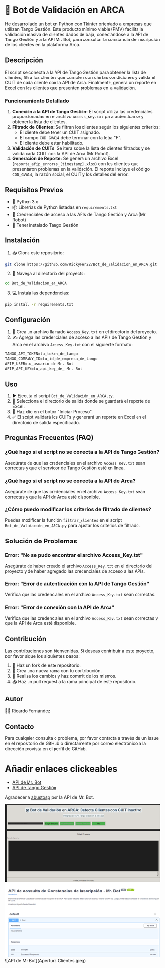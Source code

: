 # 🤖 Bot de Validación en ARCA
He desarrollado un bot en Python con Tkinter orientado a empresas que utilizan Tango Gestión. Este producto mínimo viable (PMV) facilita la validación masiva de clientes dados de baja, conectándose a la API de Tango Gestión y a la API Mr. Bot, para consultar la constancia de inscripción de los clientes en la plataforma Arca.

## Descripción

El script se conecta a la API de Tango Gestión para obtener la lista de clientes, filtra los clientes que cumplen con ciertas condiciones y valida el CUIT de cada cliente con la API de Arca. Finalmente, genera un reporte en Excel con los clientes que presenten problemas en la validación.

### Funcionamiento Detallado

1. **Conexión a la API de Tango Gestión:** El script utiliza las credenciales proporcionadas en el archivo `Access_Key.txt` para autenticarse y obtener la lista de clientes.
2. **Filtrado de Clientes:** Se filtran los clientes según los siguientes criterios:
    - El cliente debe tener un CUIT asignado.
    - El campo `COD_GVA14` debe terminar con la letra "F".
    - El cliente debe estar habilitado.
3. **Validación de CUITs:** Se itera sobre la lista de clientes filtrados y se valida cada CUIT con la API de Arca (Mr Robot).
4. **Generación de Reporte:** Se genera un archivo Excel (`reporte_afip_errores_[timestamp].xlsx`) con los clientes que presentaron problemas en la validación. El reporte incluye el código `COD_GVA14`, la razón social, el CUIT y los detalles del error.

## Requisitos Previos

- 🐍 Python 3.x
- 📦 Librerías de Python listadas en `requirements.txt`
- 🔑 Credenciales de acceso a las APIs de Tango Gestión y Arca (Mr Robot)
- 🏢 Tener instalado Tango Gestión

## Instalación

1. 📥 Clona este repositorio:
```bash
git clone https://github.com/RickyFer22/Bot_de_Validacion_en_ARCA.git
```
2. 📂 Navega al directorio del proyecto:
```bash
cd Bot_de_Validacion_en_ARCA
```
3. 💻 Instala las dependencias:
```bash
pip install -r requirements.txt
```

## Configuración

1. 🔑 Crea un archivo llamado `Access_Key.txt` en el directorio del proyecto.
2. ✍️ Agrega las credenciales de acceso a las APIs de Tango Gestión y Arca en el archivo `Access_Key.txt` con el siguiente formato:

```
TANGO_API_TOKEN=tu_token_de_tango
TANGO_COMPANY_ID=tu_id_de_empresa_de_tango
AFIP_USER=tu_usuario de Mr. Bot
AFIP_API_KEY=tu_api_key_de_ Mr. Bot 
```

## Uso

1. ▶️ Ejecuta el script `Bot_de_Validación_en_ARCA.py`.
2. 📁 Selecciona el directorio de salida donde se guardará el reporte de Excel.
3. 🚀 Haz clic en el botón "Iniciar Proceso".
4. ✅ El script validará los CUITs y generará un reporte en Excel en el directorio de salida especificado.

## Preguntas Frecuentes (FAQ)

### ¿Qué hago si el script no se conecta a la API de Tango Gestión?

Asegúrate de que las credenciales en el archivo `Access_Key.txt` sean correctas y que el servidor de Tango Gestión esté en línea.

### ¿Qué hago si el script no se conecta a la API de Arca?

Asegúrate de que las credenciales en el archivo `Access_Key.txt` sean correctas y que la API de Arca esté disponible.

### ¿Cómo puedo modificar los criterios de filtrado de clientes?

Puedes modificar la función `filtrar_clientes` en el script `Bot_de_Validación_en_ARCA.py` para ajustar los criterios de filtrado.

## Solución de Problemas

### Error: "No se pudo encontrar el archivo Access_Key.txt"

Asegúrate de haber creado el archivo `Access_Key.txt` en el directorio del proyecto y de haber agregado las credenciales de acceso a las APIs.

### Error: "Error de autenticación con la API de Tango Gestión"

Verifica que las credenciales en el archivo `Access_Key.txt` sean correctas.

### Error: "Error de conexión con la API de Arca"

Verifica que las credenciales en el archivo `Access_Key.txt` sean correctas y que la API de Arca esté disponible.

## Contribución

Las contribuciones son bienvenidas. Si deseas contribuir a este proyecto, por favor sigue los siguientes pasos:

1. 🍴 Haz un fork de este repositorio.
2. 🌿 Crea una nueva rama con tu contribución.
3. 💾 Realiza los cambios y haz commit de los mismos.
4. 📤 Haz un pull request a la rama principal de este repositorio.

## Autor

👨‍💻 Ricardo Fernández

## Contacto

Para cualquier consulta o problema, por favor contacta a través de un issue en el repositorio de GitHub o directamente por correo electrónico a la dirección provista en el perfil de GitHub.

# Añadir enlaces clickeables

- [API de Mr. Bot](https://api-constancias-de-inscripcion.mrbot.com.ar/docs#/default/root__get)
- [API de Tango Gestión](https://ayudas.axoft.com/23ar/documentos/operacion/apertura_oper/api_oper/)

Agradecer a [abustosp](https://github.com/abustosp) por la API de Mr. Bot.

![Bot de Validación](Bot_de_Validación.png)
![API de Mr Bot](API.png)
![API de Mr Bot](Apertura Clientes.jpeg)
